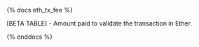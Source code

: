 {% docs eth_tx_fee %}

[BETA TABLE] - Amount paid to validate the transaction in Ether. 

{% enddocs %}